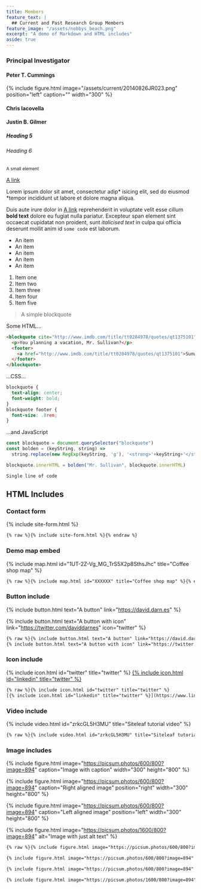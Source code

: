 ```yaml
---
title: Members
feature_text: |
  ## Current and Past Research Group Members
feature_image: "/assets/nobbys_beach.png"
excerpt: "A demo of Markdown and HTML includes"
aside: true
---
```

### Principal Investigator

#### Peter T. Cummings

{% include figure.html image="/assets/current/20140826JR023.png" position="left" caption="" width="300" %}

#### Chris Iacovella

#### Justin B. Gilmer

##### Heading 5

###### Heading 6

<small>A small element</small>

[A link](https://david.darn.es "A link")

Lorem ipsum dolor sit amet, consectetur adip* isicing elit, sed do eiusmod *tempor incididunt ut labore et dolore magna aliqua.

Duis aute irure dolor in [A link](https://david.darn.es "A link") reprehenderit in voluptate velit esse cillum **bold text** dolore eu fugiat nulla pariatur. Excepteur span element sint occaecat cupidatat non proident, sunt _italicised text_ in culpa qui officia deserunt mollit anim id `some code` est laborum.

* An item
* An item
* An item
* An item
* An item

1. Item one
2. Item two
3. Item three
4. Item four
5. Item five

> A simple blockquote

Some HTML...

``` html
<blockquote cite="http://www.imdb.com/title/tt0284978/quotes/qt1375101">
  <p>You planning a vacation, Mr. Sullivan?</p>
  <footer>
    <a href="http://www.imdb.com/title/tt0284978/quotes/qt1375101">Sunways Security Guard</a>
  </footer>
</blockquote>
```

...CSS...

``` css
blockquote {
  text-align: center;
  font-weight: bold;
}
blockquote footer {
  font-size: .8rem;
}
```

...and JavaScript

``` js
const blockquote = document.querySelector("blockquote")
const bolden = (keyString, string) =>
  string.replace(new RegExp(keyString, 'g'), '<strong>'+keyString+'</strong>')

blockquote.innerHTML = bolden("Mr. Sullivan", blockquote.innerHTML)
```

`Single line of code`

## HTML Includes

### Contact form

{% include site-form.html %}

``` html
{% raw %}{% include site-form.html %}{% endraw %}
```

### Demo map embed

{% include map.html id="1UT-2Z-Vg_MG_TrS5X2p8SthsJhc" title="Coffee shop map" %}

``` html
{% raw %}{% include map.html id="XXXXXX" title="Coffee shop map" %}{% endraw %}
```

### Button include

{% include button.html text="A button" link="https://david.darn.es" %}

{% include button.html text="A button with icon" link="https://twitter.com/daviddarnes" icon="twitter" %}

``` html
{% raw %}{% include button.html text="A button" link="https://david.darn.es" %}
{% include button.html text="A button with icon" link="https://twitter.com/daviddarnes" icon="twitter" %}{% endraw %}
```

### Icon include

{% include icon.html id="twitter" title="twitter" %} [{% include icon.html id="linkedin" title="twitter" %}](https://www.linkedin.com/in/daviddarnes)

``` html
{% raw %}{% include icon.html id="twitter" title="twitter" %}
[{% include icon.html id="linkedin" title="twitter" %}](https://www.linkedin.com/in/daviddarnes){% endraw %}
```

### Video include

{% include video.html id="zrkcGL5H3MU" title="Siteleaf tutorial video" %}

``` html
{% raw %}{% include video.html id="zrkcGL5H3MU" title="Siteleaf tutorial video" %}{% endraw %}
```


### Image includes

{% include figure.html image="https://picsum.photos/600/800?image=894" caption="Image with caption" width="300" height="800" %}

{% include figure.html image="https://picsum.photos/600/800?image=894" caption="Right aligned image" position="right" width="300" height="800" %}

{% include figure.html image="https://picsum.photos/600/800?image=894" caption="Left aligned image" position="left" width="300" height="800" %}

{% include figure.html image="https://picsum.photos/1600/800?image=894" alt="Image with just alt text" %}

``` html
{% raw %}{% include figure.html image="https://picsum.photos/600/800?image=894" caption="Image with caption" width="300" height="800" %}

{% include figure.html image="https://picsum.photos/600/800?image=894" caption="Right aligned image" position="right" width="300" height="800" %}

{% include figure.html image="https://picsum.photos/600/800?image=894" caption="Left aligned image" position="left" width="300" height="800" %}

{% include figure.html image="https://picsum.photos/1600/800?image=894" alt="Image with just alt text" %}{% endraw %}
```
